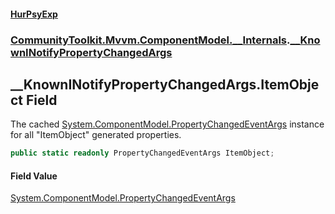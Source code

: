#### [HurPsyExp](index.md 'index')
### [CommunityToolkit.Mvvm.ComponentModel.__Internals](CommunityToolkit.Mvvm.ComponentModel.__Internals.md 'CommunityToolkit.Mvvm.ComponentModel.__Internals').[__KnownINotifyPropertyChangedArgs](CommunityToolkit.Mvvm.ComponentModel.__Internals.__KnownINotifyPropertyChangedArgs.md 'CommunityToolkit.Mvvm.ComponentModel.__Internals.__KnownINotifyPropertyChangedArgs')

## __KnownINotifyPropertyChangedArgs.ItemObject Field

The cached [System.ComponentModel.PropertyChangedEventArgs](https://docs.microsoft.com/en-us/dotnet/api/System.ComponentModel.PropertyChangedEventArgs 'System.ComponentModel.PropertyChangedEventArgs') instance for all "ItemObject" generated properties.

```csharp
public static readonly PropertyChangedEventArgs ItemObject;
```

#### Field Value
[System.ComponentModel.PropertyChangedEventArgs](https://docs.microsoft.com/en-us/dotnet/api/System.ComponentModel.PropertyChangedEventArgs 'System.ComponentModel.PropertyChangedEventArgs')